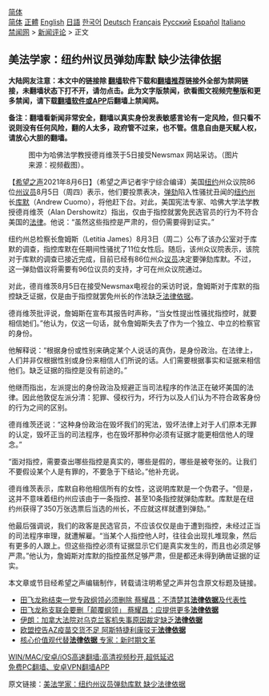  <!-- 面包屑导航 --> <div class="breadcrumb"><!-- GTranslate: https://gtranslate.io/ -->  <div class="switcher notranslate">  <div class="selected">  <a href="#" onclick="return false;"> 简体</a>  </div>  <div class="option">  <a href="https://www.bannedbook.org" onclick="doGTranslate('zh-CN|zh-CN');jQuery('div.switcher div.selected a').html(jQuery(this).html());return false;" title="简体中文" class="nturl selected"> 简体</a>  <a href="https://www.bannedbook.org/zh-tw/" onclick="doGTranslate('zh-CN|zh-TW');jQuery('div.switcher div.selected a').html(jQuery(this).html());return false;" title="繁體中文" class="nturl"> 正體</a>  <a href="https://www.bannedbook.org/en/" onclick="doGTranslate('zh-CN|en');jQuery('div.switcher div.selected a').html(jQuery(this).html());return false;" title="English" class="nturl"> English</a>  <a href="https://www.bannedbook.org/ja/" onclick="doGTranslate('zh-CN|ja');jQuery('div.switcher div.selected a').html(jQuery(this).html());return false;" title="日本語" class="nturl"> 日語</a>  <a href="https://www.bannedbook.org/ko/" onclick="doGTranslate('zh-CN|ko');jQuery('div.switcher div.selected a').html(jQuery(this).html());return false;" title="한국어" class="nturl"> 한국어</a>  <a href="https://www.bannedbook.org/de/" onclick="doGTranslate('zh-CN|de');jQuery('div.switcher div.selected a').html(jQuery(this).html());return false;" title="Deutsch" class="nturl"> Deutsch</a>  <a href="https://www.bannedbook.org/fr/" onclick="doGTranslate('zh-CN|fr');jQuery('div.switcher div.selected a').html(jQuery(this).html());return false;" title="Français" class="nturl"> Français</a>  <a href="https://www.bannedbook.org/ru/" onclick="doGTranslate('zh-CN|ru');jQuery('div.switcher div.selected a').html(jQuery(this).html());return false;" title="Русский" class="nturl"> Русский</a>  <a href="https://www.bannedbook.org/es/" onclick="doGTranslate('zh-CN|es');jQuery('div.switcher div.selected a').html(jQuery(this).html());return false;" title="Español" class="nturl"> Español</a>  <a href="https://www.bannedbook.org/it/" onclick="doGTranslate('zh-CN|it');jQuery('div.switcher div.selected a').html(jQuery(this).html());return false;" title="Italiano" class="nturl"> Italiano</a>  </div>  </div>      <div class='breadcrumb-sub'><!-- Breadcrumb NavXT 6.3.0 --> <a href="https://www.bannedbook.org/" class="home">禁闻网</a> &gt; <a href="https://www.bannedbook.org/bnews/comments/" class="category">新闻评论</a> &gt; 正文</div></div><h2>美法学家：纽约州议员弹劾库默 缺少法律依据</h2> <p class="notice"><b>大陆网友注意：本文中的链接除 <a href="https://github.com/bannedbook/fanqiang" >翻墙</a>软件下载和<a href="https://github.com/killgcd/justmysocks/blob/master/README.md">翻墙推荐</a>链接外全部为禁网链接，未翻墙状态下打不开，请勿点击。此为文字版禁闻，欲看图文视频完整版和更多禁闻，请下载<a href="https://github.com/bannedbook/fanqiang">翻墙软件或APP</a>后翻墙上禁闻网。</p><p>备注：翻墙看新闻非常安全，翻墙以真实身份发表敏感言论有一定风险，但只看不说则没有任何风险，翻的人太多，政府管不过来，也不管。信息自由是天赋人权，请放心大胆的翻墙。</b></p>  <div class="entry"> <figure><figcaption>图中为哈佛法学教授德肖维茨于5日接受Newsmax 网站采访。（图片来源：视频截图）。</figcaption></figure> <p>【<span class='wp_keywordlink_affiliate'><a href="https://www.soundofhope.org" title="希望之声" target="_blank">希望之声</a></span>2021年8月6日】（希望之声记者宇宁综合编译）美国<a href="https://www.bannedbook.org/bnews/tag/%e7%ba%bd%e7%ba%a6/" class="st_tag internal_tag" rel="tag" title="标签 纽约 下的日志">纽约</a>州众议院86位<a href="https://www.bannedbook.org/bnews/tag/%e5%b7%9e%e8%ae%ae%e5%91%98/" class="st_tag internal_tag" rel="tag" title="标签 州议员 下的日志">州议员</a>8月5日（周四）表示，他们要投票表决，<a href="https://www.bannedbook.org/bnews/tag/%E5%BC%B9%E5%8A%BE/" class="st_tag internal_tag" rel="tag" title="标签 弹劾 下的日志">弹劾</a>陷入性骚扰丑闻的<a href="https://www.bannedbook.org/bnews/tag/%E7%BA%BD%E7%BA%A6%E5%B7%9E/" class="st_tag internal_tag" rel="tag" title="标签 纽约州 下的日志">纽约州</a>长<a href="https://www.bannedbook.org/bnews/tag/%E5%BA%93%E9%BB%98/" class="st_tag internal_tag" rel="tag" title="标签 库默 下的日志">库默</a>（Andrew Cuomo），将他赶下台。对此，美国宪法专家、哈佛大学法学教授德肖维茨（Alan Dershowitz）指出，仅由于指控就罢免民选官员的行为不符合美国的<a href="https://www.bannedbook.org/bnews/tag/%e6%b3%95%e5%be%8b/" class="st_tag internal_tag" rel="tag" title="标签 法律 下的日志">法律</a>。他说：“虽然这些指控是严肃的，但仍需要得到证实。”</p> <p>纽约州总检察长詹姆斯（Letitia James）8月3日（周二）公布了该办公室对于库默的调查，指控库默在任期间性骚扰了11位女性后。随后，该州众议院表示，该院对于库默的调查已接近完成，目前已经有86位州众<a href="https://www.bannedbook.org/bnews/tag/%e8%ae%ae%e5%91%98/" class="st_tag internal_tag" rel="tag" title="标签 议员 下的日志">议员</a>决定要弹劾库默。不过，这一弹劾倡议将需要有96位议员的支持，才可在州众议院通过。</p> <p>对此，德肖维茨8月5日在接受Newsmax电视台的采访时说，詹姆斯对于库默的指控缺乏证据，仅是由于指控就罢免州长的作法缺乏<a href="https://www.bannedbook.org/bnews/tag/%E6%B3%95%E5%BE%8B%E4%BE%9D%E6%8D%AE/" class="st_tag internal_tag" rel="tag" title="标签 法律依据 下的日志">法律依据</a>。 </p>  <p>德肖维茨批评说，詹姆斯在宣布其报告时声称，“当女性提出性骚扰指控时，就要相信她们。”他认为，仅这一句话，就令詹姆斯失去了作为一个独立、中立的检察官的身份。</p> <p>他解释说：“根据身份或性别来确定某个人说话的真伪，是身份政治。在法律上，人们并非仅根据性别或身份来相信人们所说的话。人们需要根据事实和证据来相信他们。缺乏证据的指控是没有前途的。”</p> <p>他继而指出，左派提出的身份政治及规避正当司法程序的作法正在破坏美国的法律。因此他敦促左派分清：犯罪、侵权行为，坏行为以及人们认为不符合政客身份的行为之间的区别。</p>  <p>德肖维茨还说：“这种身份政治在毁坏我们的宪法，毁坏法律上对于人们原本无罪的认定，毁坏正当的司法程序，也在毁坏那种你必须有证据才能更相信他人的理念。”</p> <p>“面对指控，需要查出哪些指控是真实的，哪些是假的，哪些是被夸张的。让我们不要假设某个人是有罪的，不要急于下结论。”他补充说。</p> <p>德肖维茨表示，库默自称他相信所有的女性，这说明库默是一个伪君子。“但是，这并不意味着纽约州应该由于一条指控、甚至10条指控就弹劾库默。库默是在纽约州获得了350万张选票后当选的州长，不应就这样就遭到弹劾。”</p>  <p>他最后强调说，我们的政客是民选官员，不应该仅仅是由于遭到指控，未经过正当的司法程序审理，就遭解雇。“当某个人指控他人时，往往会出现扎堆现象，然后有更多的人跟上。但这些指控必须有证据显示它们是真实发生的，而且也必须足够严肃。”他认为，詹姆斯对库默的指控虽然足够严肃，但是都还未得到确凿证据的证实。</p> <p>本文章或节目经希望之声编辑制作，转载请注明希望之声并包含原文标题及链接。 </p> <ul class='op-related-articles' title='相关阅读'> <li><a href='https://www.bannedbook.org/bnews/comments/20210531/1557392.html' target='_blank'>田飞龙称结束一党专政纲领必须删除 蔡耀昌：不清楚其<b>法律依据</b>及代表性</a></li> <li><a href='https://www.bannedbook.org/bnews/headline/20210531/1557287.html' target='_blank'>田飞龙称支联会要删「颠覆纲领」 蔡耀昌：应提供更多<b>法律依据</b></a></li> <li><a href='https://www.bannedbook.org/bnews/baitai/20210522/1551890.html' target='_blank'>伊朗：加拿大法院对乌克兰客机失事原因裁定缺乏<b>法律依据</b></a></li> <li><a href='https://www.bannedbook.org/bnews/baitai/20210427/1534583.html' target='_blank'>欧盟控告AZ疫苗交货不足 阿斯特捷利康驳无<b>法律依据</b></a></li> <li><a href='https://www.bannedbook.org/bnews/cbnews/20210308/1500763.html' target='_blank'>核心价值观代替<b>法律依据</b> 专家：新时期文革</a></li> </ul> <p class="texttj"> <a href="https://github.com/bannedbook/fanqiang/wiki/V2ray%E6%9C%BA%E5%9C%BA" target="_blank">WIN/MAC/安卓/iOS高速翻墙:高清视频秒开,超低延迟</a><br/> <a href="https://github.com/bannedbook/fanqiang/wiki/%E7%A6%81%E9%97%BB%E7%BD%91%E5%AE%89%E5%8D%93%E7%BF%BB%E5%A2%99%E6%96%B0%E9%97%BBAPP" target="_blank">免费PC翻墙、安卓VPN翻墙APP</a></p> <p>原文链接：<a class="src_link"  href="https://www.soundofhope.org/post/532859" target="_blank">美法学家：纽约州议员弹劾库默 缺少法律依据</a></p><a name='sharetosocial'></a>  <div style="margin-bottom:5px;padding-bottom:5px;clear:both"> <div id="archive-pix-1" class="banner-ads"> <!-- AuctionX Display platform tag START --> <div id="26318x728x90x621x_ADSLOT2" clicktrack="%%CLICK_URL_ESC%%"></div> <!-- AuctionX Display platform tag END --> </div> <div id="archive-pix-2" class="banner-ads"> <!-- AuctionX Display platform tag START --> <div id="26315x300x250x621x_ADSLOT2" clicktrack="%%CLICK_URL_ESC%%"></div> <!-- AuctionX Display platform tag END --> </div> </div>  <div id="archive-pix-1" class="banner-ads"> <!-- AuctionX Display platform tag START --> <div id="26318x728x90x621x_ADSLOT3" clicktrack="%%CLICK_URL_ESC%%"></div> <!-- AuctionX Display platform tag END --> </div> </div><!--END ENTRY--> 